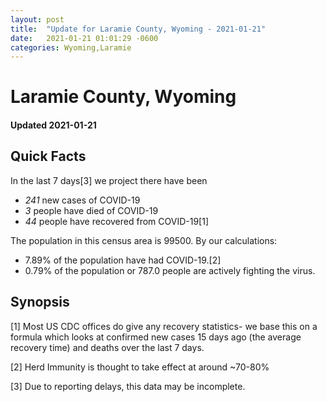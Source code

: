 ```yaml
---
layout: post
title:  "Update for Laramie County, Wyoming - 2021-01-21"
date:   2021-01-21 01:01:29 -0600
categories: Wyoming,Laramie
---
```


# Laramie County, Wyoming
#### Updated 2021-01-21

## Quick Facts

In the last 7 days[3] we project there have been
- *241* new cases of COVID-19
- *3* people have died of COVID-19
- *44* people have recovered from COVID-19[1]

The population in this census area is 99500. By our calculations:
- 7.89% of the population have had COVID-19.[2]
- 0.79% of the population or 787.0 people are actively fighting the virus.

## Synopsis




[1] Most US CDC offices do give any recovery statistics- we base this on a formula which looks at confirmed new cases
15 days ago (the average recovery time) and deaths over the last 7 days.

[2] Herd Immunity is thought to take effect at around ~70-80%

[3] Due to reporting delays, this data may be incomplete.
 
    